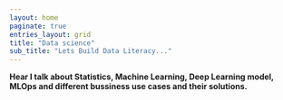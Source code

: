 ```yaml
---
layout: home
paginate: true
entries_layout: grid
title: "Data science"
sub_title: "Lets Build Data Literacy..."
---
```


**Hear I talk about Statistics, Machine Learning, Deep Learning model, MLOps and different bussiness use cases and their solutions.**

